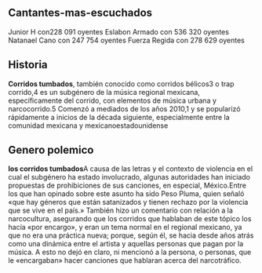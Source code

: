 ## Cantantes-mas-escuchados

Junior H con228 091 oyentes
Eslabon Armado con 536 320 oyentes
Natanael Cano con 247 754 oyentes
Fuerza Regida con 278 629 oyentes

## Historia

**Corridos tumbados**, también conocido como corridos bélicos3​ o trap corrido,4​ es un subgénero de la música regional mexicana, específicamente del corrido, con elementos de música urbana y narcocorrido.5​ Comenzó a mediados de los años 2010,1​ y se popularizó rápidamente a inicios de la década siguiente, especialmente entre la comunidad mexicana y mexicanoestadounidense

## Genero polemico

**los corridos tumbados**A causa de las letras y el contexto de violencia en el cual el subgénero ha estado involucrado, algunas autoridades han iniciado propuestas de prohibiciones de sus canciones, en especial, México.​Entre los que han opinado sobre este asunto ha sido Peso Pluma, quien señaló «que hay géneros que están satanizados y tienen rechazo por la violencia que se vive en el país.» También hizo un comentario con relación a la narcocultura, asegurando que los corridos que hablaban de este tópico los hacía «por encargo», y eran un tema normal en el regional mexicano, ya que no era una práctica nueva; porque, según él, se hacia desde años atrás como una dinámica entre el artista y aquellas personas que pagan por la música. A esto no dejó en claro, ni mencionó a la persona, o personas, que le «encargaban» hacer canciones que hablaran acerca del narcotráfico.